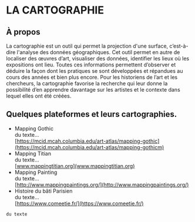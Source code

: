 # LA CARTOGRAPHIE
## À propos
La cartographie est un outil qui permet la projection d'une surface, c’est-à-dire l'analyse des données géographiques. Cet outil permet en autre de localiser des œuvres d’art, visualiser des données, identifier les lieux où les expositions ont lieu. Toutes ces informations permettent d’observer et déduire la façon dont les pratiques se sont développées et répandues au cours des années et bien plus encore. Pour les historiens de l’art et les chercheurs, la cartographie favorise la recherche qui leur donne la possibilité d’en apprendre davantage sur les artistes et le contexte dans lequel elles ont été créées.


## Quelques plateformes et leurs cartographies.
- Mapping Gothic    
du texte...  
[https://mcid.mcah.columbia.edu/art-atlas/mapping-gothic](https://mcid.mcah.columbia.edu/art-atlas/mapping-gothicm)
- Mapping Titian   
du texte...  
[www.mappingtitian.org](www.mappingtitian.org)
- Mapping Painting  
du texte...  
[http://www.mappingpaintings.org/](http://www.mappingpaintings.org/)
- Histoire du bâti Parisien    
du texte...  
[https://www.comeetie.fr/](https://www.comeetie.fr/)



```
du texte
```
<!---
arianned/arianned is a ✨ special ✨ repository because its `README.md` (this file) appears on your GitHub profile.
You can click the Preview link to take a look at your changes.
--->
